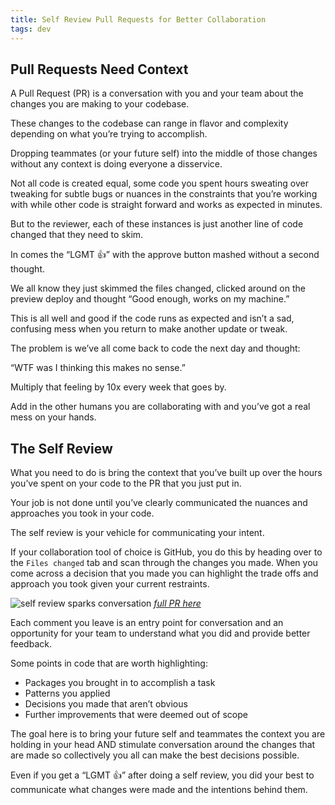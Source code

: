 ```yaml
---
title: Self Review Pull Requests for Better Collaboration
tags: dev
---
```


## Pull Requests Need Context
A Pull Request (PR) is a conversation with you and your team about the changes you are making to your codebase.

These changes to the codebase can range in flavor and complexity depending on what you’re trying to accomplish.

Dropping teammates (or your future self) into the middle of those changes without any context is doing everyone a disservice.

Not all code is created equal, some code you spent hours sweating over tweaking for subtle bugs or nuances in the constraints that you’re working with while other code is straight forward and works as expected in minutes. 

But to the reviewer, each of these instances is just another line of code changed that they need to skim.

In comes the “LGMT 👍” with the approve button mashed without a second thought.

We all know they just skimmed the files changed, clicked around on the preview deploy and thought “Good enough, works on my machine.”

This is all well and good if the code runs as expected and isn’t a sad, confusing mess when you return to make another update or tweak.

The problem is we’ve all come back to code the next day and thought:

“WTF was I thinking this makes no sense.” 

Multiply that feeling by 10x every week that goes by.

Add in the other humans you are collaborating with and you’ve got a real mess on your hands.

## The Self Review

What you need to do is bring the context that you’ve built up over the hours you’ve spent on your code to the PR that you just put in.

Your job is not done until you’ve clearly communicated the nuances and approaches you took in your code.

The self review is your vehicle for communicating your intent.

If your collaboration tool of choice is GitHub, you do this by heading over to the `Files changed` tab and scan through the changes you made. When you come across a decision that you made you can highlight the trade offs and approach you took given your current restraints.

![self review sparks conversation](/note-images/code-review.png)
_[full PR here](https://github.com/skillrecordings/egghead-next/pull/602)_

Each comment you leave is an entry point for conversation and an opportunity for your team to understand what you did and provide better feedback.

Some points in code that are worth highlighting:

-	Packages you brought in to accomplish a task
-	Patterns you applied
-	Decisions you made that aren’t obvious
-	Further improvements that were deemed out of scope

The goal here is to bring your future self and teammates the context you are holding in your head AND stimulate conversation around the changes that are made so collectively you all can make the best decisions possible. 

Even if you get a “LGMT 👍” after doing a self review, you did your best to communicate what changes were made and the intentions behind them.

